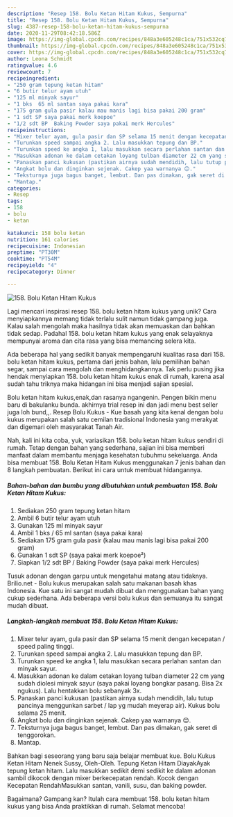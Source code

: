 ```yaml
---
description: "Resep 158. Bolu Ketan Hitam Kukus, Sempurna"
title: "Resep 158. Bolu Ketan Hitam Kukus, Sempurna"
slug: 4387-resep-158-bolu-ketan-hitam-kukus-sempurna
date: 2020-11-29T08:42:18.586Z
image: https://img-global.cpcdn.com/recipes/848a3e605248c1ca/751x532cq70/158-bolu-ketan-hitam-kukus-foto-resep-utama.jpg
thumbnail: https://img-global.cpcdn.com/recipes/848a3e605248c1ca/751x532cq70/158-bolu-ketan-hitam-kukus-foto-resep-utama.jpg
cover: https://img-global.cpcdn.com/recipes/848a3e605248c1ca/751x532cq70/158-bolu-ketan-hitam-kukus-foto-resep-utama.jpg
author: Leona Schmidt
ratingvalue: 4.6
reviewcount: 7
recipeingredient:
- "250 gram tepung ketan hitam"
- "6 butir telur ayam utuh"
- "125 ml minyak sayur"
- "1 bks  65 ml santan saya pakai kara"
- "175 gram gula pasir kalau mau manis lagi bisa pakai 200 gram"
- "1 sdt SP saya pakai merk koepoe"
- "1/2 sdt BP  Baking Powder saya pakai merk Hercules"
recipeinstructions:
- "Mixer telur ayam, gula pasir dan SP selama 15 menit dengan kecepatan / speed paling tinggi."
- "Turunkan speed sampai angka 2. Lalu masukkan tepung dan BP."
- "Turunkan speed ke angka 1, lalu masukkan secara perlahan santan dan minyak sayur."
- "Masukkan adonan ke dalam cetakan loyang tulban diameter 22 cm yang sudah diolesi minyak sayur (saya pakai loyang bongkar pasang. Bisa 2x ngukus). Lalu hentakkan bolu sebanyak 3x."
- "Panaskan panci kukusan (pastikan airnya sudah mendidih, lalu tutup pancinya menggunkan sarbet / lap yg mudah meyerap air). Kukus bolu selama 25 menit."
- "Angkat bolu dan dinginkan sejenak. Cakep yaa warnanya 😊."
- "Teksturnya juga bagus banget, lembut. Dan pas dimakan, gak seret di tenggorokan."
- "Mantap."
categories:
- Resep
tags:
- 158
- bolu
- ketan

katakunci: 158 bolu ketan 
nutrition: 161 calories
recipecuisine: Indonesian
preptime: "PT30M"
cooktime: "PT54M"
recipeyield: "4"
recipecategory: Dinner

---
```



![158. Bolu Ketan Hitam Kukus](https://img-global.cpcdn.com/recipes/848a3e605248c1ca/751x532cq70/158-bolu-ketan-hitam-kukus-foto-resep-utama.jpg)

Lagi mencari inspirasi resep 158. bolu ketan hitam kukus yang unik? Cara menyiapkannya memang tidak terlalu sulit namun tidak gampang juga. Kalau salah mengolah maka hasilnya tidak akan memuaskan dan bahkan tidak sedap. Padahal 158. bolu ketan hitam kukus yang enak selayaknya mempunyai aroma dan cita rasa yang bisa memancing selera kita.

Ada beberapa hal yang sedikit banyak mempengaruhi kualitas rasa dari 158. bolu ketan hitam kukus, pertama dari jenis bahan, lalu pemilihan bahan segar, sampai cara mengolah dan menghidangkannya. Tak perlu pusing jika hendak menyiapkan 158. bolu ketan hitam kukus enak di rumah, karena asal sudah tahu triknya maka hidangan ini bisa menjadi sajian spesial.

Bolu ketan hitam kukus,enak,dan rasanya ngangenin. Pengen bikin menu baru di bakulanku bunda. akhirnya trial resep ini dan jadi menu best seller juga loh bund,,. Resep Bolu Kukus - Kue basah yang kita kenal dengan bolu kukus merupakan salah satu cemilan tradisional Indonesia yang merakyat dan digemari oleh masyarakat Tanah Air.


Nah, kali ini kita coba, yuk, variasikan 158. bolu ketan hitam kukus sendiri di rumah. Tetap dengan bahan yang sederhana, sajian ini bisa memberi manfaat dalam membantu menjaga kesehatan tubuhmu sekeluarga. Anda bisa membuat 158. Bolu Ketan Hitam Kukus menggunakan 7 jenis bahan dan 8 langkah pembuatan. Berikut ini cara untuk membuat hidangannya.

<!--inarticleads1-->

##### Bahan-bahan dan bumbu yang dibutuhkan untuk pembuatan 158. Bolu Ketan Hitam Kukus:

1. Sediakan 250 gram tepung ketan hitam
1. Ambil 6 butir telur ayam utuh
1. Gunakan 125 ml minyak sayur
1. Ambil 1 bks / 65 ml santan (saya pakai kara)
1. Sediakan 175 gram gula pasir (kalau mau manis lagi bisa pakai 200 gram)
1. Gunakan 1 sdt SP (saya pakai merk koepoe²)
1. Siapkan 1/2 sdt BP / Baking Powder (saya pakai merk Hercules)


Tusuk adonan dengan garpu untuk mengetahui matang atau tidaknya. Brilio.net - Bolu kukus merupakan salah satu makanan basah khas Indonesia. Kue satu ini sangat mudah dibuat dan menggunakan bahan yang cukup sederhana. Ada beberapa versi bolu kukus dan semuanya itu sangat mudah dibuat. 

<!--inarticleads2-->

##### Langkah-langkah membuat 158. Bolu Ketan Hitam Kukus:

1. Mixer telur ayam, gula pasir dan SP selama 15 menit dengan kecepatan / speed paling tinggi.
1. Turunkan speed sampai angka 2. Lalu masukkan tepung dan BP.
1. Turunkan speed ke angka 1, lalu masukkan secara perlahan santan dan minyak sayur.
1. Masukkan adonan ke dalam cetakan loyang tulban diameter 22 cm yang sudah diolesi minyak sayur (saya pakai loyang bongkar pasang. Bisa 2x ngukus). Lalu hentakkan bolu sebanyak 3x.
1. Panaskan panci kukusan (pastikan airnya sudah mendidih, lalu tutup pancinya menggunkan sarbet / lap yg mudah meyerap air). Kukus bolu selama 25 menit.
1. Angkat bolu dan dinginkan sejenak. Cakep yaa warnanya 😊.
1. Teksturnya juga bagus banget, lembut. Dan pas dimakan, gak seret di tenggorokan.
1. Mantap.


Bahkan bagi seseorang yang baru saja belajar membuat kue. Bolu Kukus Ketan Hitam Nenek Sussy, Oleh-Oleh. Tepung Ketan Hitam DiayakAyak tepung ketan hitam. Lalu masukkan sedikit demi sedikit ke dalam adonan sambil dikocok dengan mixer berkecepatan rendah. Kocok dengan Kecepatan RendahMasukkan santan, vanili, susu, dan baking powder. 

Bagaimana? Gampang kan? Itulah cara membuat 158. bolu ketan hitam kukus yang bisa Anda praktikkan di rumah. Selamat mencoba!
